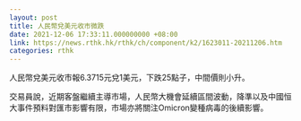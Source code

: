 ```yaml
---
layout: post
title: 人民幣兌美元收市微跌
date: 2021-12-06 17:33:11.000000000 +08:00
link: https://news.rthk.hk/rthk/ch/component/k2/1623011-20211206.htm
categories: rthk
---
```


人民幣兌美元收市報6.3715元兌1美元，下跌25點子，中間價則小升。

交易員說，近期客盤繼續主導市場，人民幣大機會延續區間波動，降準以及中國恒大事件預料對匯市影響有限，市場亦將關注Omicron變種病毒的後續影響。
